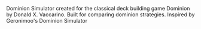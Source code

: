 Dominion Simulator created for the classical deck building game Dominion by Donald X. Vaccarino.
Built for comparing dominion strategies.
Inspired by Geronimoo's Dominion Simulator
